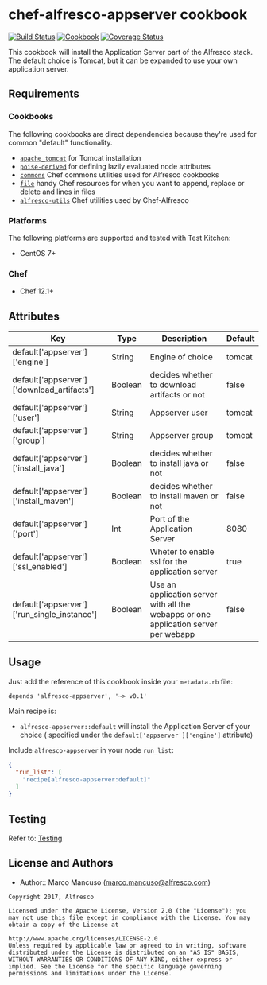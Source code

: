# chef-alfresco-appserver cookbook
[![Build Status](https://travis-ci.org/Alfresco/chef-alfresco-appserver.svg)](https://travis-ci.org/Alfresco/chef-alfresco-appserver?branch=develop)
[![Cookbook](http://img.shields.io/cookbook/v/alfresco-appserver.svg)](https://github.com/Alfresco/chef-alfresco-appserver)
[![Coverage Status](https://coveralls.io/repos/github/Alfresco/chef-alfresco-appserver/badge.svg?branch=develop)](https://coveralls.io/github/Alfresco/chef-alfresco-appserver?branch=develop)

This cookbook will install the Application Server part of the Alfresco stack.
The default choice is Tomcat, but it can be expanded to use your own application server.

## Requirements

### Cookbooks

The following cookbooks are direct dependencies because they're used for common "default" functionality.

- [`apache_tomcat`](https://github.com/Alfresco/chef-apache_tomcat) for Tomcat installation
- [`poise-derived`](https://github.com/poise/poise-derived) for defining lazily evaluated node attributes
- [`commons`](https://github.com/Alfresco/chef-commons) Chef commons utilities used for Alfresco cookbooks
- [`file`](https://github.com/jenssegers/chef-file) handy Chef resources for when you want to append, replace or delete and lines in files
- [`alfresco-utils`](https://github.com/Alfresco/chef-alfresco-utils) Chef utilities used by Chef-Alfresco

### Platforms

The following platforms are supported and tested with Test Kitchen:

- CentOS 7+

### Chef

- Chef 12.1+

## Attributes

| Key | Type | Description | Default |
|-----|------|-------------|---------|
| default['appserver']['engine'] | String | Engine of choice  | tomcat  |
| default['appserver']['download_artifacts'] | Boolean  |  decides whether to download artifacts or not |  false |
| default['appserver']['user'] | String   | Appserver user |  tomcat |
| default['appserver']['group']  | String   | Appserver group |  tomcat |
| default['appserver']['install_java'] | Boolean | decides whether to install java or not |  false |
| default['appserver']['install_maven'] | Boolean  |  decides whether to install maven or not |  false |
| default['appserver']['port'] | Int  | Port of the Application Server | 8080 |
| default['appserver']['ssl_enabled']  | Boolean  | Wheter to enable ssl for the application server |  true |
| default['appserver']['run_single_instance']  | Boolean  | Use an application server with all the webapps or one application server per webapp |  false |

## Usage

Just add the reference of this cookbook inside your `metadata.rb` file:

```
depends 'alfresco-appserver', '~> v0.1'
```

Main recipe is:

- `alfresco-appserver::default` will install the Application Server of your choice ( specified under the `default['appserver']['engine']` attribute)

Include `alfresco-appserver` in your node `run_list`:

```json
{
  "run_list": [
    "recipe[alfresco-appserver:default]"
  ]
}
```
## Testing
Refer to: [Testing](./TESTING.md)
## License and Authors

- Author:: Marco Mancuso (<marco.mancuso@alfresco.com>)

```text
Copyright 2017, Alfresco

Licensed under the Apache License, Version 2.0 (the "License"); you may not use this file except in compliance with the License. You may obtain a copy of the License at

http://www.apache.org/licenses/LICENSE-2.0
Unless required by applicable law or agreed to in writing, software distributed under the License is distributed on an "AS IS" BASIS, WITHOUT WARRANTIES OR CONDITIONS OF ANY KIND, either express or implied. See the License for the specific language governing permissions and limitations under the License.
```
